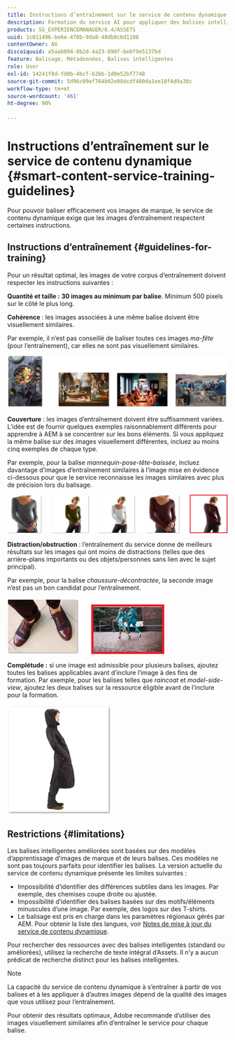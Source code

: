 ```yaml
---
title: Instructions d’entraînement sur le service de contenu dynamique
description: Formation du service AI pour appliquer des balises intelligentes aux ressources
products: SG_EXPERIENCEMANAGER/6.4/ASSETS
uuid: 1c011496-be6e-470b-9da8-48db8c6d1108
contentOwner: AG
discoiquuid: a5aab094-8b2d-4a23-890f-be6f9e5137bd
feature: Balisage, Métadonnées, Balises intelligentes
role: User
exl-id: 14241f8d-fd0b-4bcf-b2bb-1d0e52bf7748
source-git-commit: 5d96c09ef764b02e08dcdf480da1ee18f4d9a30c
workflow-type: tm+mt
source-wordcount: '461'
ht-degree: 90%

---
```


# Instructions d’entraînement sur le service de contenu dynamique {#smart-content-service-training-guidelines}

Pour pouvoir baliser efficacement vos images de marque, le service de contenu dynamique exige que les images d’entraînement respectent certaines instructions.

## Instructions d’entraînement {#guidelines-for-training}

Pour un résultat optimal, les images de votre corpus d’entraînement doivent respecter les instructions suivantes :

**Quantité et taille :**  **30 images au minimum par balise**. Minimum 500 pixels sur le côté le plus long.

**Cohérence** : les images associées à une même balise doivent être visuellement similaires.

Par exemple, il n’est pas conseillé de baliser toutes ces images *ma-fête* (pour l’entraînement), car elles ne sont pas visuellement similaires.

![Images d’illustration donnant un exemple d’instructions d’entraînement](assets/do-not-localize/coherence.png)

**Couverture** : les images d’entraînement doivent être suffisamment variées. L’idée est de fournir quelques exemples raisonnablement différents pour apprendre à AEM à se concentrer sur les bons éléments. Si vous appliquez la même balise sur des images visuellement différentes, incluez au moins cinq exemples de chaque type.

Par exemple, pour la balise *mannequin-pose-tête-baissée*, incluez davantage d’images d’entraînement similaires à l’image mise en évidence ci-dessous pour que le service reconnaisse les images similaires avec plus de précision lors du balisage.

![Images d’illustration donnant un exemple d’instructions d’entraînement](assets/do-not-localize/coverage_1.png)

**Distraction/obstruction** : l’entraînement du service donne de meilleurs résultats sur les images qui ont moins de distractions (telles que des arrière-plans importants ou des objets/personnes sans lien avec le sujet principal).

Par exemple, pour la balise *chaussure-décontractée*, la seconde image n’est pas un bon candidat pour l’entraînement.

![Images d’illustration donnant un exemple d’instructions d’entraînement](assets/do-not-localize/distraction.png)

**Complétude :** si une image est admissible pour plusieurs balises, ajoutez toutes les balises applicables avant d’inclure l’image à des fins de formation. Par exemple, pour les balises telles que *raincoat* et *model-side-view*, ajoutez les deux balises sur la ressource éligible avant de l’inclure pour la formation.

![Images d’illustration donnant un exemple d’instructions d’entraînement](assets/do-not-localize/completeness.png)

## Restrictions {#limitations}

Les balises intelligentes améliorées sont basées sur des modèles d’apprentissage d’images de marque et de leurs balises. Ces modèles ne sont pas toujours parfaits pour identifier les balises. La version actuelle du service de contenu dynamique présente les limites suivantes :

* Impossibilité d’identifier des différences subtiles dans les images. Par exemple, des chemises coupe droite ou ajustée.
* Impossibilité d’identifier des balises basées sur des motifs/éléments minuscules d’une image. Par exemple, des logos sur des T-shirts.
* Le balisage est pris en charge dans les paramètres régionaux gérés par AEM. Pour obtenir la liste des langues, voir [Notes de mise à jour du service de contenu dynamique](/help/release-notes/smart-content-service-release-notes.md).

Pour rechercher des ressources avec des balises intelligentes (standard ou améliorées), utilisez la recherche de texte intégral d’Assets. Il n’y a aucun prédicat de recherche distinct pour les balises intelligentes.

>[!NOTE]
>
>La capacité du service de contenu dynamique à s’entraîner à partir de vos balises et à les appliquer à d’autres images dépend de la qualité des images que vous utilisez pour l’entraînement.
>
>Pour obtenir des résultats optimaux, Adobe recommande d’utiliser des images visuellement similaires afin d’entraîner le service pour chaque balise.
